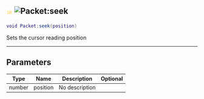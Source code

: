 ## ![shared](../../.gitbook/assets/shared.png) ![Packet](./readme/packet "mention"):seek

```lua
void Packet:seek(position)
```

Sets the cursor reading position

------
## Parameters

| Type   | Name | Description | Optional |
| ------ | ---- | ----------- | -------: |
| number | position | No description |  |

